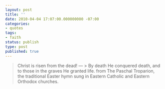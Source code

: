 ```yaml
---
layout: post
title: ''
date: 2010-04-04 17:07:00.000000000 -07:00
categories:
- quotes
tags:
- faith
status: publish
type: post
published: true
---
```

> Christ is risen from the dead!
&mdash; > By death He conquered death,
> and to those in the graves
> He granted life.
		from The Paschal Troparion, the traditional Easter hymn sung in Eastern Catholic and Eastern Orthodox churches.
